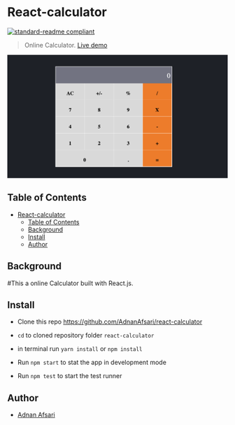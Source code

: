# React-calculator

[![standard-readme compliant](https://img.shields.io/badge/standard--readme-OK-green.svg?style=flat-square)](https://github.com/RichardLitt/standard-readme)

> Online Calculator. [Live demo](https://calculator-mine.herokuapp.com/)

![Calculator](screen_shot.png "calculator")

## Table of Contents

- [React-calculator](#React-calculator)
  - [Table of Contents](#table-of-contents)
  - [Background](#background)
  - [Install](#install)
  - [Author](#Author)

## Background

#This a online Calculator built with React.js.

## Install

- Clone this repo https://github.com/AdnanAfsari/react-calculator

- `cd` to cloned repository folder `react-calculator`

- in terminal run `yarn install` or `npm install`

- Run `npm start` to stat the app in development mode

- Run `npm test` to start the test runner


## Author

- [Adnan Afsari](https://github.com/AdnanAfsari)
